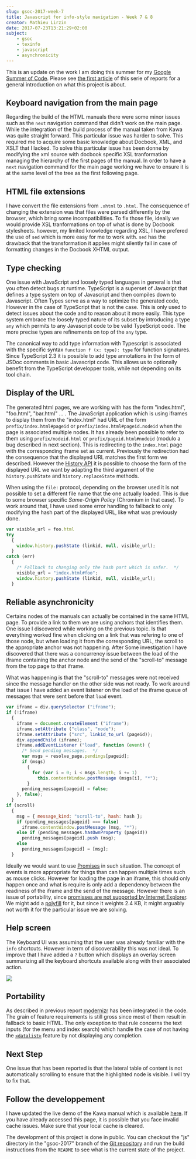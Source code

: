 ```yaml
---
slug: gsoc-2017-week-7
title: Javascript for info-style navigation - Week 7 & 8
creator: Mathieu Lirzin
date: 2017-07-23T13:21:29+02:00
subject:
    - gsoc
    - texinfo
    - javascript
    - asynchronicity
---
```


This is an update on the work I am doing this summer for my [Google Summer of Code](https://summerofcode.withgoogle.com/projects/#6199074135998464).  Please see [the first article](http://mathieu.lirzin.emi.u-bordeaux.fr/2017/06/03/gsoc2017-1/) of this serie of reports for a general introduction on what this project is about.

## Keyboard navigation from the main page

Regarding the build of the HTML manuals there were some minor issues such as the `next` navigation command that didn't work on the main page.  While the integration of the build process of the manual taken from Kawa was quite straight forward.  This particular issue was harder to solve.  This required me to acquire some basic knowledge about Docbook, XML, and XSLT that I lacked.  To solve this particular issue has been donne by modifying the xml source with docbook specific XSL tranformation managing the hierarchy of the first pages of the manual.  In order to have a `next` navigation command for the main page working we have to ensure it is at the same level of the tree as the first following page.

## HTML file extensions

I have convert the file extensions from `.xhtml` to `.html`.  The consequence of changing the extension was that files were parsed differently by the browser, which bring some incompatibilities.  To fix those file, ideally we would provide XSL tranformations on top of what is done by Docbook stylesheets.  however, my limited knowledge regarding XSL, I have prefered the use of `sed` which is more easy for me to work with.  `sed` has the drawback that the transformation it applies might silently fail in case of formatting changes in the Docbook XHTML output.

## Type checking

One issue with JavaScript and loosely typed languages in general is that you often detect bugs at runtime.  TypeScript is a superset of Javacript that defines a type system on top of Javascript and then compiles down to Javascript.  Often Types serve as a way to optimize the generated code, However in the case of TypeScript that is not the case.  This is only used to detect issues about the code and to reason about it more easily.  This type system embrace the loosely typed nature of its subset by introducing a type `any` which permits to any Javascript code to be valid TypeScript code.  The more precise types are refinements on top of the `any` type.

The canonical way to add type information with Typescript is associated with the specific syntax `function f (x: type): type` for function signatures.  Since TypeScript 2.3 it is possible to add type annotations in the form of JSDoc comments in basic Javascript code.  This allows us to optionally benefit from the TypeScript developper tools, while not depending on its tool chain.

## Display of the URL

The generated html pages, we are working with has the form "index.html", "foo.html", "bar.html" ... .  The JavaScript application which is using iframes to display them from the "index.html" had URL of the form `prefix/index.html#pageid` or `prefix/index.html#pageid.nodeid` when the page is associated multiple nodes.  It has already been possible to refer to them using `prefix/nodeid.html` or `prefix/pageid.html#nodeid` (modulo a bug described in next section).  This is redirecting to the `index.html` page with the corresponding iframe set as current.  Previously the redirection had the consequence that the displayed URL matches the first form we described.  However the [History API](https://developer.mozilla.org/en-US/docs/Web/API/History_API) it is possible to choose the form of the displayed URL we want by adapting the third argument of the  `history.pushState` and `history.replaceState` methods.

When using the `file:` protocol, depending on the browser used it is not possible to set a different file name that the one actually loaded.  This is due to some browser specific *Same-Origin Policy* (Chromium in that case). To work around that, I have used some error handling to fallback to only modifying the hash part of the displayed URL, like what was previously done.

```js
var visible_url = foo.html
try
  {
    window.history.pushState (linkid, null, visible_url);
  }
catch (err)
  {
    /* Fallback to changing only the hash part which is safer.  */
    visible_url = "index.html#foo";
    window.history.pushState (linkid, null, visible_url);
  }
```

## Reliable asynchronicity

Certains nodes of the manuals can actually be contained in the same HTML page.  To provide a link to them we are using anchors that identifies them.  One issue I discovered while working on the previous topic.  Is that everything worked fine when clicking on a link that was refering to one of those node, but when loading it from the corresponding URL, the scroll to the appropriate anchor was not happening.  After Some investigation I have discovered that there was a concurrency issue between the load of the iframe containing the anchor node and the send of the "scroll-to" message from the top page to that iframe.

What was happening is that the "scroll-to" messages were not received since the message handler on the other side was not ready.  To work around that issue I have added an event listener on the load of the iframe queue of messages that were sent before that `load` event.

```js
var iframe = div.querySelector ("iframe");
if (!iframe)
  {
    iframe = document.createElement ("iframe");
    iframe.setAttribute ("class", "node");
    iframe.setAttribute ("src", linkid_to_url (pageid));
    div.appendChild (iframe);
    iframe.addEventListener ("load", function (event) {
      /* Send pending messages.  */
      var msgs = resolve_page.pendings[pageid];
      if (msgs)
        {
          for (var i = 0; i < msgs.length; i += 1)
            this.contentWindow.postMessage (msgs[i], "*");
        }
      pending_messages[pageid] = false;
    }, false);
  }
if (scroll)
  {
    msg = { message_kind: "scroll-to", hash: hash };
    if (pending_messages[pageid] === false)
      iframe.contentWindow.postMessage (msg, "*");
    else if (pending_messages.hasOwnProperty (pageid))
      pending_messages[pageid].push (msg);
    else
      pending_messages[pageid] = [msg];
  }
```

Ideally we would want to use [Promises](https://developer.mozilla.org/en-US/docs/Web/JavaScript/Reference/Global_Objects/Promise) in such situation.  The concept of events is more appropriate for things than can happen multiple times such as mouse clicks.  However for loading the page in an iframe, this should only happen once and what is require is only add a dependency between the readiness of the iframe and the send of the message.  However there is an issue of portability, since [promisses are not supported by Internet Explorer](https://caniuse.com/#feat=promises).  We might add a [polyfill](https://github.com/stefanpenner/es6-promise) for it, but since it weights 2.4 KB, it might arguably not worth it for the particular issue we are solving.

## Help screen

The Keyboard UI was assuming that the user was already familiar with the `info` shortcuts.  However in term of discoverability this was not ideal.  To improve that I have added a `?` button which displays an overlay screen summarizing all the keyboard shortcuts available along with their associated action.

![](/images/info_js_help.png)

## Portability

As described in previous report [modernizr](https://modernizr.com/) has been integrated in the code.  The grain of feature requirements is still gross since most of them result in fallback to basic HTML.  The only exception to that rule concerns the text inputs (for the menu and index search) which handle the case of not having the [`<datalist>`](https://developer.mozilla.org/en-US/docs/Web/HTML/Element/datalist) feature by not displaying any completion.

## Next Step

One issue that has been reported is that the lateral table of content is not automatically scrolling to ensure that the highlighted node is visible.  I will try to fix that.

## Follow the developpement

I have updated the live demo of the Kawa manual which is available [here](https://www.gnu.org/software/texinfo/gsoc-2017-js-example/kawa).  If you have already accessed this page, it is possible that you face invalid cache issues.  Make sure that your local cache is cleared.

The development of this project is done in public.  You can checkout the "js" directory in the "gsoc-2017" branch of the [Git repository](https://git.savannah.gnu.org/git/texinfo.git) and run the build instructions from the `README` to see what is the current state of the project.
